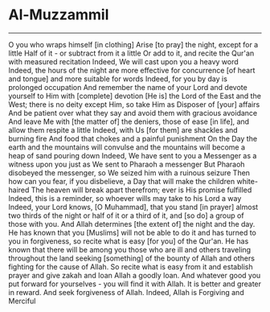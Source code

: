 # Al-Muzzammil
---
O you who wraps himself [in clothing]
Arise [to pray] the night, except for a little
Half of it - or subtract from it a little
Or add to it, and recite the Qur'an with measured recitation
Indeed, We will cast upon you a heavy word
Indeed, the hours of the night are more effective for concurrence [of heart and tongue] and more suitable for words
Indeed, for you by day is prolonged occupation
And remember the name of your Lord and devote yourself to Him with [complete] devotion
[He is] the Lord of the East and the West; there is no deity except Him, so take Him as Disposer of [your] affairs
And be patient over what they say and avoid them with gracious avoidance
And leave Me with [the matter of] the deniers, those of ease [in life], and allow them respite a little
Indeed, with Us [for them] are shackles and burning fire
And food that chokes and a painful punishment
On the Day the earth and the mountains will convulse and the mountains will become a heap of sand pouring down
Indeed, We have sent to you a Messenger as a witness upon you just as We sent to Pharaoh a messenger
But Pharaoh disobeyed the messenger, so We seized him with a ruinous seizure
Then how can you fear, if you disbelieve, a Day that will make the children white- haired
The heaven will break apart therefrom; ever is His promise fulfilled
Indeed, this is a reminder, so whoever wills may take to his Lord a way
Indeed, your Lord knows, [O Muhammad], that you stand [in prayer] almost two thirds of the night or half of it or a third of it, and [so do] a group of those with you. And Allah determines [the extent of] the night and the day. He has known that you [Muslims] will not be able to do it and has turned to you in forgiveness, so recite what is easy [for you] of the Qur'an. He has known that there will be among you those who are ill and others traveling throughout the land seeking [something] of the bounty of Allah and others fighting for the cause of Allah. So recite what is easy from it and establish prayer and give zakah and loan Allah a goodly loan. And whatever good you put forward for yourselves - you will find it with Allah. It is better and greater in reward. And seek forgiveness of Allah. Indeed, Allah is Forgiving and Merciful

